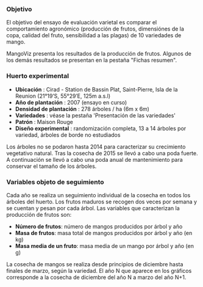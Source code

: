 
### Objetivo

El objetivo del ensayo de evaluación varietal es comparar el comportamiento agronómico (producción de frutos, dimensiónes de la copa, calidad del fruto, sensibilidad a las plagas) de 10 variedades de mango.

MangoViz presenta los resultados de la producción de frutos.
Algunos de los demás resultados se presentan en la pestaña "Fichas resumen".


### Huerto experimental


- **Ubicación** : Cirad - Station de Bassin Plat, Saint-Pierre, Isla de la Reunion (21°19’S, 55°29’E, 125m a.s.l)
- **Año de plantación** : 2007 (ensayo en curso)
- **Densidad de plantación** : 278 árboles / ha (6m x 6m)
- **Variedades** : véase la pestaña 'Presentación de las variedades'
- **Patrón** : Maison Rouge
- **Diseño experimental** : randomización completa, 13 a 14 árboles por variedad, árboles de borde no estudiados


Los árboles no se podaron hasta 2014 para caracterizar su crecimiento vegetativo natural. Tras la cosecha de 2015 se llevó a cabo una poda fuerte. A continuación se llevó a cabo una poda anual de mantenimiento para conservar el tamaño de los árboles.


### Variables objeto de seguimiento

Cada año se realiza un seguimiento individual de la cosecha en todos los árboles del huerto. Los frutos maduros se recogen dos veces por semana y se cuentan y pesan por cada árbol. Las variables que caracterizan la producción de frutos son:  

- **Número de frutos**: número de mangos producidos por árbol y año
- **Masa de frutos**: masa total de mangos producidos por árbol y año (en kg)
- **Masa media de un fruto**: masa media de un mango por árbol y año (en g)

La cosecha de mangos se realiza desde principios de diciembre hasta finales de marzo, según la variedad. El año N que aparece en los gráficos corresponde a la cosecha de diciembre del año N a marzo del año N+1.
